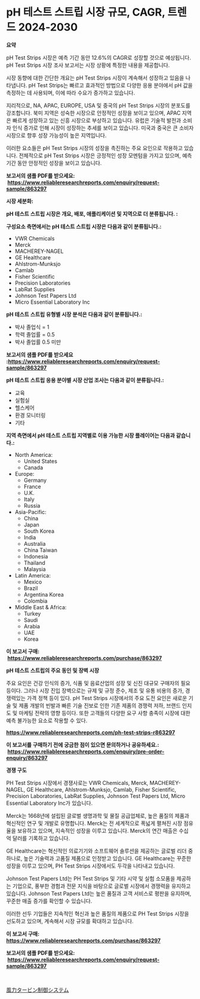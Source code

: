 <p><h1>pH 테스트 스트립 시장 규모, CAGR, 트렌드 2024-2030</h1></p><p><strong>요약</strong></p>
<p><p>pH Test Strips 시장은 예측 기간 동안 12.6%의 CAGR로 성장할 것으로 예상됩니다. pH Test Strips 시장 조사 보고서는 시장 상황에 특정한 내용을 제공합니다.</p><p>시장 동향에 대한 간단한 개요는 pH Test Strips 시장이 계속해서 성장하고 있음을 나타냅니다. pH Test Strips는 빠르고 효과적인 방법으로 다양한 응용 분야에서 pH 값을 측정하는 데 사용되며, 이에 따라 수요가 증가하고 있습니다.</p><p>지리적으로, NA, APAC, EUROPE, USA 및 중국의 pH Test Strips 시장의 분포도를 강조합니다. 북미 지역은 성숙한 시장으로 안정적인 성장을 보이고 있으며, APAC 지역은 빠르게 성장하고 있는 신흥 시장으로 부상하고 있습니다. 유럽은 기술적 발전과 소비자 인식 증가로 인해 시장이 성장하는 추세를 보이고 있습니다. 미국과 중국은 큰 소비자 시장으로 향후 성장 가능성이 높은 지역입니다.</p><p>이러한 요소들은 pH Test Strips 시장의 성장을 촉진하는 주요 요인으로 작용하고 있습니다. 전체적으로 pH Test Strips 시장은 긍정적인 성장 모멘텀을 가지고 있으며, 예측 기간 동안 안정적인 성장을 보이고 있습니다.</p></p>
<p><strong>보고서의 샘플 PDF를 받으세요: &nbsp;<a href="https://www.reliableresearchreports.com/enquiry/request-sample/863297">https://www.reliableresearchreports.com/enquiry/request-sample/863297</a></strong></p>
<p><strong>시장 세분화:</strong></p>
<p><strong> pH 테스트 스트립 시장은 개요, 배포, 애플리케이션 및 지역으로 더 분류됩니다. :</strong></p>
<p><strong>구성요소 측면에서는 pH 테스트 스트립 시장은 다음과 같이 분류됩니다.:</strong></p>
<p><ul><li>VWR Chemicals</li><li>Merck</li><li>MACHEREY-NAGEL</li><li>GE Healthcare</li><li>Ahlstrom-Munksjo</li><li>Camlab</li><li>Fisher Scientific</li><li>Precision Laboratories</li><li>LabRat Supplies</li><li>Johnson Test Papers Ltd</li><li>Micro Essential Laboratory Inc</li></ul></p>
<p><strong> pH 테스트 스트립 유형별 시장 분석은 다음과 같이 분류됩니다.:</strong></p>
<p><ul><li>박사 졸업식 = 1</li><li>학력 졸업률 = 0.5</li><li>박사 졸업률 0.5 미만</li></ul></p>
<p><strong>보고서의 샘플 PDF를 받으세요 :<a href="https://www.reliableresearchreports.com/enquiry/request-sample/863297">https://www.reliableresearchreports.com/enquiry/request-sample/863297</a></strong></p>
<p><strong> pH 테스트 스트립 응용 분야별 시장 산업 조사는 다음과 같이 분류됩니다.:</strong></p>
<p><ul><li>교육</li><li>실험실</li><li>헬스케어</li><li>환경 모니터링</li><li>기타</li></ul></p>
<p><strong>지역 측면에서 pH 테스트 스트립 지역별로 이용 가능한 시장 플레이어는 다음과 같습니다.:</strong></p>
<p><ul>
    <li>
        North America:
        <ul>
            <li>United States</li>
            <li>Canada</li>
        </ul>
    </li>
    <li>
        Europe:
        <ul>
            <li>Germany</li>
            <li>France</li>
            <li>U.K.</li>
            <li>Italy</li>
            <li>Russia</li>
        </ul>
    </li>
    <li>
        Asia-Pacific:
        <ul>
            <li>China</li>
            <li>Japan</li>
            <li>South Korea</li>
            <li>India</li>
            <li>Australia</li>
            <li>China Taiwan</li>
            <li>Indonesia</li>
            <li>Thailand</li>
            <li>Malaysia</li>
        </ul>
    </li>
    <li>
        Latin America:
        <ul>
            <li>Mexico</li>
            <li>Brazil</li>
            <li>Argentina Korea</li>
            <li>Colombia</li>
        </ul>
    </li>
    <li>
        Middle East & Africa:
        <ul>
            <li>Turkey</li>
            <li>Saudi</li>
            <li>Arabia</li>
            <li>UAE</li>
            <li>Korea</li>
        </ul>
    </li>
    </ul></p>
<p><strong>이 보고서 구매: &nbsp;<a href="https://www.reliableresearchreports.com/purchase/863297">https://www.reliableresearchreports.com/purchase/863297</a></strong></p>
<p><strong>pH 테스트 스트립의 주요 동인 및 장벽 시장</strong></p>
<p><p>주요 요인은 건강 인식의 증가, 식품 및 음료산업의 성장 및 신진 대규모 구매자의 필요 등이다. 그러나 시장 진입 장벽으로는 규제 및 규정 준수, 제조 및 유통 비용의 증가, 경쟁력있는 가격 정책 등이 있다. pH Test Strips 시장에서의 주요 도전 요인은 새로운 기술 및 제품 개발의 빈발과 빠른 기술 진보로 인한 기존 제품의 경쟁력 저하, 브랜드 인지도 및 마케팅 전략의 영향 등이다. 또한 고객들의 다양한 요구 사항 충족이 시장에 대한 예측 불가능한 요소로 작용할 수 있다.</p></p>
<p><strong><a href="https://www.reliableresearchreports.com/ph-test-strips-r863297">https://www.reliableresearchreports.com/ph-test-strips-r863297</a></strong></p>
<p><strong>이 보고서를 구매하기 전에 궁금한 점이 있으면 문의하거나 공유하세요.: &nbsp;<a href="https://www.reliableresearchreports.com/enquiry/pre-order-enquiry/863297">https://www.reliableresearchreports.com/enquiry/pre-order-enquiry/863297</a></strong></p>
<p><strong>경쟁 구도</strong></p>
<p><p>PH Test Strips 시장에서 경쟁사로는 VWR Chemicals, Merck, MACHEREY-NAGEL, GE Healthcare, Ahlstrom-Munksjo, Camlab, Fisher Scientific, Precision Laboratories, LabRat Supplies, Johnson Test Papers Ltd, Micro Essential Laboratory Inc가 있습니다.</p><p>Merck는 1668년에 설립된 글로벌 생명과학 및 물질 공급업체로, 높은 품질의 제품과 혁신적인 연구 및 개발로 유명합니다. Merck는 전 세계적으로 폭넓게 펼쳐진 시장 점유율을 보유하고 있으며, 지속적인 성장을 이루고 있습니다. Merck의 연간 매출은 수십 억 달러를 기록하고 있습니다.</p><p>GE Healthcare는 혁신적인 의료기기와 소프트웨어 솔루션을 제공하는 글로벌 리더 중 하나로, 높은 기술력과 고품질 제품으로 인정받고 있습니다. GE Healthcare는 꾸준한 성장을 이루고 있으며, PH Test Strips 시장에서도 두각을 나타내고 있습니다.</p><p>Johnson Test Papers Ltd는 PH Test Strips 및 기타 시약 및 실험 소모품을 제공하는 기업으로, 풍부한 경험과 전문 지식을 바탕으로 글로벌 시장에서 경쟁력을 유지하고 있습니다. Johnson Test Papers Ltd는 높은 품질과 고객 서비스로 평판을 유지하며, 꾸준한 매출 증가를 확인할 수 있습니다.</p><p>이러한 선두 기업들은 지속적인 혁신과 높은 품질의 제품으로 PH Test Strips 시장을 선도하고 있으며, 계속해서 시장 규모를 확대하고 있습니다.</p></p>
<p><strong>이 보고서 구매: &nbsp; <a href="https://www.reliableresearchreports.com/purchase/863297">https://www.reliableresearchreports.com/purchase/863297</a></strong></p>
<p><strong>보고서의 샘플 PDF를 받으세요: &nbsp;<a href="https://www.reliableresearchreports.com/enquiry/request-sample/863297">https://www.reliableresearchreports.com/enquiry/request-sample/863297</a></strong><strong></strong></p>
<p>&nbsp;</p>
<p><p><a href="https://github.com/ksxzwxabcuynh011/Market-Research-Report-List-1/blob/main/164037418656.md">風力タービン制御システム</a></p></p>